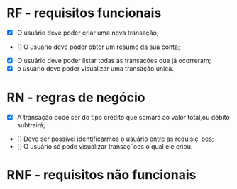 # RF - requisitos funcionais

- [x] O usuário deve poder criar uma nova transação; 
- [] O usuário deve poder obter um resumo da sua conta;
- [x] O usuário deve poder listar todas as transações que já ocorreram;
- [x] o usuário deve poder visualizar uma transação única.

# RN - regras de negócio

- [x] A transação pode ser do tipo crédito que somará ao valor total,ou débito subtrairá;
- [] Deve ser possível identificarmos o usuário entre as requisiç˜oes;
- [] O usuário só pode visualizar transaç˜oes o qual ele criou.

# RNF - requisitos não funcionais 